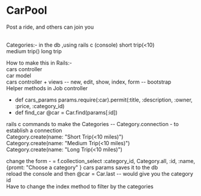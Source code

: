 # CarPool
Post a ride, and others can join you


<br>
Categories:- in the db ,using rails c (console)
short trip(<10)<br> 
medium trip()
long trip


How to make this in Rails:- <br>
cars controller <br>
car model <br>
cars controller + views -- new, edit, show, index, form -- bootstrap <br>
Helper methods in Job controller <br>
<ul>
  <li>def cars_params
		params.require(:car).permit(:title, :description, :owner, :price, :category_id)
  </li>
  <li>
	def find_car
		@car = Car.find(params[:id])
	</li>
</ul>

rails c commands to make the Categories --
Category.connection - to establish a connection <br>
Category.create(name: "Short Trip(<10 miles)") <br>
Category.create(name: "Medium Trip(<10 miles)") <br>
Category.create(name: "Long Trip(<10 miles)") <br>

change the form - 	= f.collection_select :category_id, Category.all, :id, :name, {promt: "Choose a category" }
cars params saves it to the db <br>
reload the console and then @car = Car.last -- would give you the category id <br>
Have to change the index method to filter by the categories <br>


